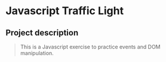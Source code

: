 # Javascript Traffic Light

## Project description

> This is a Javascript exercise to practice events and DOM manipulation.
